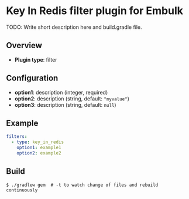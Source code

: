 # Key In Redis filter plugin for Embulk

TODO: Write short description here and build.gradle file.

## Overview

* **Plugin type**: filter

## Configuration

- **option1**: description (integer, required)
- **option2**: description (string, default: `"myvalue"`)
- **option3**: description (string, default: `null`)

## Example

```yaml
filters:
  - type: key_in_redis
    option1: example1
    option2: example2
```


## Build

```
$ ./gradlew gem  # -t to watch change of files and rebuild continuously
```
